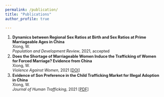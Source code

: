 ```yaml
---
permalink: /publication/
title: "Publications"
author_profile: true

---
```

1. <span style="font-size:0.9em;">**Dynamics between Regional Sex Ratios at Birth and Sex Ratios at Prime Marriageable Ages in China**    
   Xiong, W.         
  *Population and Development Review*, 2021, accepted 
1. <span style="font-size:0.9em;">**Does the Shortage of Marriageable Women Induce the Trafficking of Women for Forced Marriage? Evidence from China**    
   Xiong, W.       
   *Violence Against Women*, 2021  [[DOI](https://doi.org/10.1177/10778012211014565)]
1. <span style="font-size:0.9em;">**Evidence of Son Preference in the Child Trafficking Market for Illegal Adoption in China**    
   Xiong, W.       
   *Journal of Human Trafficking*, 2021  [[PDF](https://www.tandfonline.com/eprint/ZSJXJXUSTSDX6HYAGY9F/full?target=10.1080/23322705.2021.1874188)]
